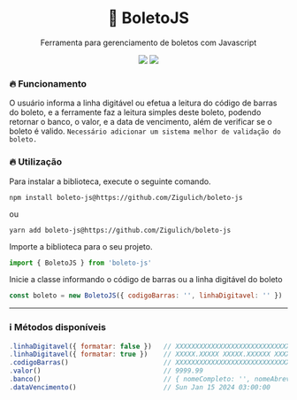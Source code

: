 <h1 align="center">📄 BoletoJS</h1>

<p align="center">
	Ferramenta para gerenciamento de boletos com Javascript
	<p align="center">
		<img src="https://img.shields.io/badge/JavaScript-F7DF1E?style=for-the-badge&logo=javascript&logoColor=black" />
		<img src="https://img.shields.io/badge/TypeScript-007ACC?style=for-the-badge&logo=typescript&logoColor=white" />
	</p>
</p>

### 🔥 Funcionamento

O usuário informa a linha digitável ou efetua a leitura do código de barras do boleto, e a ferramente faz a leitura simples deste boleto, podendo retornar o banco, o valor, e a data de vencimento, além de verificar se o boleto é valido. `Necessário adicionar um sistema melhor de validação do boleto.`

### 🔥 Utilização

Para instalar a biblioteca, execute o seguinte comando.

```
npm install boleto-js@https://github.com/Zigulich/boleto-js
```

ou

```
yarn add boleto-js@https://github.com/Zigulich/boleto-js
```

Importe a biblioteca para o seu projeto.

```javascript
import { BoletoJS } from 'boleto-js'
```

Inicie a classe informando o código de barras ou a linha digitável do boleto

```javascript
const boleto = new BoletoJS({ codigoBarras: '', linhaDigitavel: '' })
```

---

### ℹ Métodos disponíveis

```javascript
.linhaDigitavel({ formatar: false })   // XXXXXXXXXXXXXXXXXXXXXXXXXXXXXXXXXXXXXXXXXXXXXXX
.linhaDigitavel({ formatar: true })    // XXXXX.XXXXX XXXXX.XXXXXX XXXXX.XXXXXX X XXXXXXXXXXXXXX
.codigoBarras()                        // XXXXXXXXXXXXXXXXXXXXXXXXXXXXXXXXXXXXXXXXXXXX
.valor()                               // 9999.99
.banco()                               // { nomeCompleto: '', nomeAbreviado: '' }
.dataVencimento()                      // Sun Jan 15 2024 03:00:00
```
